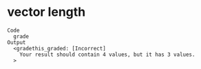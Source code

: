 # vector length

    Code
      grade
    Output
      <gradethis_graded: [Incorrect]
        Your result should contain 4 values, but it has 3 values.
      >

